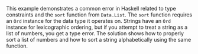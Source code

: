 This example demonstrates a common error in Haskell related to type constraints and the `sort` function from `Data.List`.  The `sort` function requires an `Ord` instance for the data type it operates on.  Strings have an `Ord` instance for lexicographic ordering, but if you attempt to treat a string as a list of numbers, you get a type error.  The solution shows how to properly sort a list of numbers and how to sort a string alphabetically using the same function.